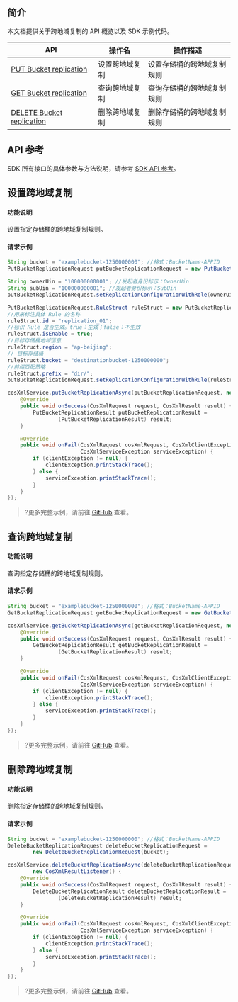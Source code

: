 ## 简介

本文档提供关于跨地域复制的 API 概览以及 SDK 示例代码。

| API                                                          | 操作名         | 操作描述                   |
| ------------------------------------------------------------ | -------------- | -------------------------- |
| [PUT Bucket replication](https://cloud.tencent.com/document/product/436/19223) | 设置跨地域复制 | 设置存储桶的跨地域复制规则 |
| [GET Bucket replication](https://cloud.tencent.com/document/product/436/19222) | 查询跨地域复制 | 查询存储桶的跨地域复制规则 |
| [DELETE Bucket replication](https://cloud.tencent.com/document/product/436/19221) | 删除跨地域复制 | 删除存储桶的跨地域复制规则 |

## API 参考

SDK 所有接口的具体参数与方法说明，请参考 [SDK API 参考](https://cos-android-sdk-doc-1253960454.cos-website.ap-shanghai.myqcloud.com/)。

## 设置跨地域复制

#### 功能说明

设置指定存储桶的跨地域复制规则。

#### 请求示例

[//]: # (.cssg-snippet-put-bucket-replication)
```java
String bucket = "examplebucket-1250000000"; //格式：BucketName-APPID
PutBucketReplicationRequest putBucketReplicationRequest = new PutBucketReplicationRequest(bucket);

String ownerUin = "100000000001"; //发起者身份标示：OwnerUin
String subUin = "100000000001"; //发起者身份标示：SubUin
putBucketReplicationRequest.setReplicationConfigurationWithRole(ownerUin, subUin);

PutBucketReplicationRequest.RuleStruct ruleStruct = new PutBucketReplicationRequest.RuleStruct();
//用来标注具体 Rule 的名称
ruleStruct.id = "replication_01";
//标识 Rule 是否生效。true：生效；false：不生效
ruleStruct.isEnable = true;
//目标存储桶地域信息
ruleStruct.region = "ap-beijing";
// 目标存储桶
ruleStruct.bucket = "destinationbucket-1250000000";
//前缀匹配策略
ruleStruct.prefix = "dir/";
putBucketReplicationRequest.setReplicationConfigurationWithRule(ruleStruct);

cosXmlService.putBucketReplicationAsync(putBucketReplicationRequest, new CosXmlResultListener() {
    @Override
    public void onSuccess(CosXmlRequest request, CosXmlResult result) {
        PutBucketReplicationResult putBucketReplicationResult =
                (PutBucketReplicationResult) result;
    }

    @Override
    public void onFail(CosXmlRequest cosXmlRequest, CosXmlClientException clientException,
                       CosXmlServiceException serviceException) {
        if (clientException != null) {
            clientException.printStackTrace();
        } else {
            serviceException.printStackTrace();
        }
    }
});
```

>?更多完整示例，请前往 [GitHub](https://github.com/tencentyun/qcloud-sdk-android/tree/master/Demo/app/src/androidTest/java/com/tencent/qcloud/cosxml/cssg/BucketReplication.java) 查看。

## 查询跨地域复制

#### 功能说明

查询指定存储桶的跨地域复制规则。

#### 请求示例

[//]: # (.cssg-snippet-get-bucket-replication)
```java
String bucket = "examplebucket-1250000000"; //格式：BucketName-APPID
GetBucketReplicationRequest getBucketReplicationRequest = new GetBucketReplicationRequest(bucket);

cosXmlService.getBucketReplicationAsync(getBucketReplicationRequest, new CosXmlResultListener() {
    @Override
    public void onSuccess(CosXmlRequest request, CosXmlResult result) {
        GetBucketReplicationResult getBucketReplicationResult =
                (GetBucketReplicationResult) result;
    }

    @Override
    public void onFail(CosXmlRequest cosXmlRequest, CosXmlClientException clientException,
                       CosXmlServiceException serviceException) {
        if (clientException != null) {
            clientException.printStackTrace();
        } else {
            serviceException.printStackTrace();
        }
    }
});
```

>?更多完整示例，请前往 [GitHub](https://github.com/tencentyun/qcloud-sdk-android/tree/master/Demo/app/src/androidTest/java/com/tencent/qcloud/cosxml/cssg/BucketReplication.java) 查看。

## 删除跨地域复制

#### 功能说明

删除指定存储桶的跨地域复制规则。

#### 请求示例

[//]: # (.cssg-snippet-delete-bucket-replication)
```java
String bucket = "examplebucket-1250000000"; //格式：BucketName-APPID
DeleteBucketReplicationRequest deleteBucketReplicationRequest =
        new DeleteBucketReplicationRequest(bucket);

cosXmlService.deleteBucketReplicationAsync(deleteBucketReplicationRequest,
        new CosXmlResultListener() {
    @Override
    public void onSuccess(CosXmlRequest request, CosXmlResult result) {
        DeleteBucketReplicationResult deleteBucketReplicationResult =
                (DeleteBucketReplicationResult) result;
    }

    @Override
    public void onFail(CosXmlRequest cosXmlRequest, CosXmlClientException clientException,
                       CosXmlServiceException serviceException) {
        if (clientException != null) {
            clientException.printStackTrace();
        } else {
            serviceException.printStackTrace();
        }
    }
});
```

>?更多完整示例，请前往 [GitHub](https://github.com/tencentyun/qcloud-sdk-android/tree/master/Demo/app/src/androidTest/java/com/tencent/qcloud/cosxml/cssg/BucketReplication.java) 查看。
